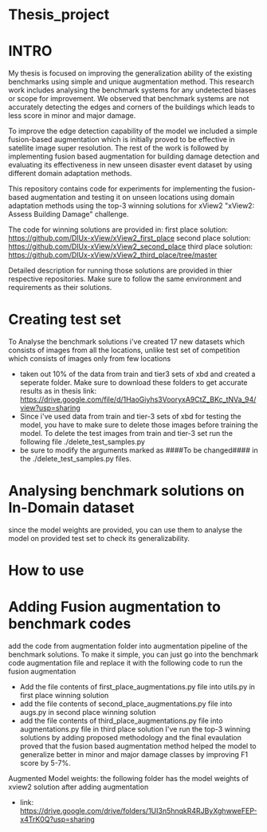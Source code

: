 # Thesis_project


# INTRO
My thesis is focused on improving the generalization ability of the existing benchmarks using simple and unique augmentation method. This research work includes analysing the benchmark systems for any undetected biases or scope for improvement. We observed that benchmark systems are not accurately detecting the edges and corners of the buildings which leads to less score in minor and major damage. 

To improve the edge detection capability of the model we included a simple fusion-based augmentation which is initially proved to be effective in satellite image super resolution. The rest of the work is followed by implementing fusion based augmentation for building damage detection and evaluating its effectiveness in new unseen disaster event dataset by using different domain adaptation methods.

This repository contains code for experiments for implementing the fusion-based augmentation and testing it on unseen locations using domain adaptation methods using the top-3 winning solutions for xView2 "xView2: Assess Building Damage" challenge.

The code for winning solutions are provided in:
  first place solution: https://github.com/DIUx-xView/xView2_first_place
  second place solution: https://github.com/DIUx-xView/xView2_second_place
  third place solution: https://github.com/DIUx-xView/xView2_third_place/tree/master
  
Detailed description for running those solutions are provided in thier respective repositories. Make sure to follow the same environment and requirements as their solutions.
# Creating test set
To Analyse the benchmark solutions i've created 17 new datasets which consists of images from all the locations, unlike test set of competition which consists of images only from few locations
- taken out 10% of the data from train and tier3 sets of xbd and created a seperate folder. Make sure to download these folders to get accurate results as in thesis link: https://drive.google.com/file/d/1HaoGiyhs3VooryxA9CtZ_BKc_tNVa_94/view?usp=sharing
- Since i've used data from train and tier-3 sets of xbd for testing the model, you have to make sure to delete those images before training the model. To delete the test images from train and tier-3 set run the following file ./delete_test_samples.py
- be sure to modify the arguments marked as ####To be changed#### in the ./delete_test_samples.py files.
# Analysing benchmark solutions on In-Domain dataset
since the model weights are provided, you can use them to analyse the model on provided test set to check its generalizability.


# How to use
# Adding Fusion augmentation to benchmark codes
add the code from augmentation folder into augmentation pipeline of the benchmark solutions. To make it simple, you can just go into the benchmark code augmentation file and replace it with the following code to run the fusion augmentation
* Add the file contents of first_place_augmentations.py file into utils.py in first place winning solution
* add the file contents of second_place_augmentations.py file into augs.py in second place winning solution
* add the file contents of third_place_augmentations.py file into augmentations.py file in third place solution
I've run the top-3 winning solutions by adding proposed methodology and the final evaulation proved that the fusion based augmentation method helped the model to generalize better in minor and major damage classes by improving F1 score by 5-7%.

Augmented Model weights:
the following folder has the model weights of xview2 solution after adding augmentation
- link: https://drive.google.com/drive/folders/1UI3n5hnqkR4RJByXghwweFEP-x4TrK0Q?usp=sharing
